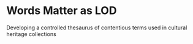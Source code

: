 # Words Matter as LOD
Developing a controlled thesaurus of contentious terms used in cultural heritage collections
